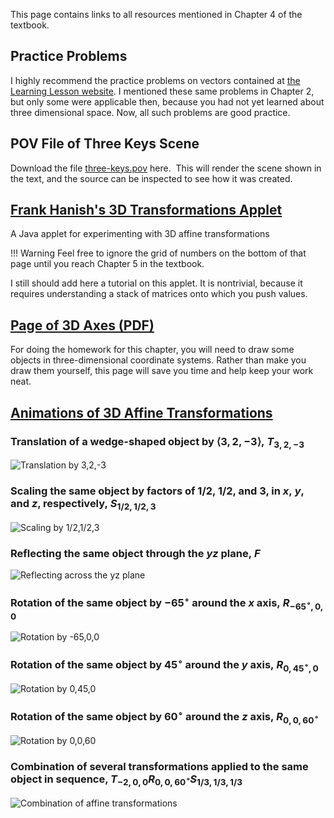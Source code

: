 
This page contains links to all resources mentioned in Chapter 4 of the
textbook.

## Practice Problems

I highly recommend the practice problems on vectors contained at [the
Learning Lesson website](http://www.leadinglesson.com/vectors). I mentioned
these same problems in Chapter 2, but only some were applicable then,
because you had not yet learned about three dimensional space. Now, all such
problems are good practice.

## POV File of Three Keys Scene

Download the file [three-keys.pov](files/three-keys.pov) here.  This will
render the scene shown in the text, and the source can be inspected to see
how it was created.

## [Frank Hanish's 3D Transformations Applet](http://www.cs.technion.ac.il/~cs234325/Applets/applets/transformation/GermanApplet.html)

A Java applet for experimenting with 3D affine transformations

!!! Warning
    Feel free to ignore the grid of numbers on the bottom of that page
    until you reach Chapter 5 in the textbook.

I still should add here a tutorial on this applet. It is nontrivial, because
it requires understanding a stack of matrices onto which you push values.

## [Page of 3D Axes (PDF)](files/page-of-3d-axes.pdf)

For doing the homework for this chapter, you will need to draw some objects
in three-dimensional coordinate systems. Rather than make you draw them
yourself, this page will save you time and help keep your work neat.

## [Animations of 3D Affine Transformations](animations-of-affine-transformations-in-3d.md)

### Translation of a wedge-shaped object by $\langle 3,2,-3\rangle$, $T_{3,2,-3}$

![Translation by 3,2,-3](images/affine-space-translation.gif)

### Scaling the same object by factors of 1/2, 1/2, and 3, in $x$, $y$, and $z$, respectively, $S_{1/2,1/2,3}$

![Scaling by 1/2,1/2,3](images/affine-space-scaling.gif)

### Reflecting the same object through the $yz$ plane, $F$

![Reflecting across the yz plane](images/affine-space-reflection.gif)

### Rotation of the same object by $-65^\circ$ around the $x$ axis, $R_{-65^\circ,0,0}$

![Rotation by -65,0,0](images/affine-space-rotationx.gif)

### Rotation of the same object by $45^\circ$ around the $y$ axis, $R_{0,45^\circ,0}$

![Rotation by 0,45,0](images/affine-space-rotationy.gif)

### Rotation of the same object by $60^\circ$ around the $z$ axis, $R_{0,0,60^\circ}$

![Rotation by 0,0,60](images/affine-space-rotationz.gif)

### Combination of several transformations applied to the same object in sequence, $T_{-2,0,0}R_{0,0,60^\circ}S_{1/3,1/3,1/3}$

![Combination of affine transformations](images/affine-space-combination.gif)
